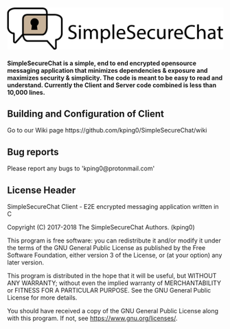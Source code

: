 ![SimpleSecureChat](img/ssc_logo.png)
 <h4>SimpleSecureChat is a simple, end to end encrypted opensource messaging application that minimizes dependencies & exposure and maximizes security & simplicity. The code is meant to be easy to read and understand. Currently the Client and Server code combined is less than 10,000 lines.</h4>
  
<h2>Building and Configuration of Client</h2>
  Go to our Wiki page https://github.com/kping0/SimpleSecureChat/wiki
<h2> Bug reports </h2>
  Please report any bugs to 'kping0@protonmail.com'
<h2>License Header</h2>

  SimpleSecureChat Client - E2E encrypted messaging application written in C
  
  Copyright (C) 2017-2018 The SimpleSecureChat Authors. (kping0)

  This program is free software: you can redistribute it and/or modify
  it under the terms of the GNU General Public License as published by
  the Free Software Foundation, either version 3 of the License, or
  (at your option) any later version.

  This program is distributed in the hope that it will be useful,
  but WITHOUT ANY WARRANTY; without even the implied warranty of
  MERCHANTABILITY or FITNESS FOR A PARTICULAR PURPOSE.  See the
  GNU General Public License for more details.

  You should have received a copy of the GNU General Public License
  along with this program.  If not, see <https://www.gnu.org/licenses/>.
